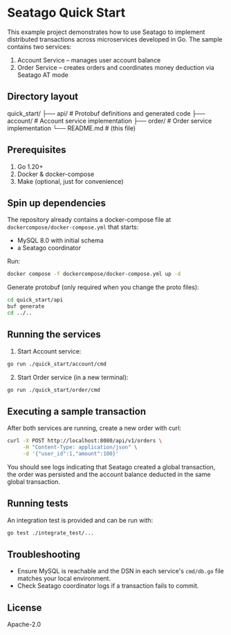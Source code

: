 # Seatago Quick Start

This example project demonstrates how to use Seatago to implement distributed transactions across microservices developed in Go. The sample contains two services:

1. Account Service – manages user account balance
2. Order  Service – creates orders and coordinates money deduction via Seatago AT mode

Directory layout
----------------
quick_start/
├── api/          # Protobuf definitions and generated code
├── account/      # Account service implementation
├── order/        # Order service implementation
└── README.md     # (this file)

Prerequisites
-------------
1. Go 1.20+
2. Docker & docker-compose
3. Make (optional, just for convenience)

Spin up dependencies
--------------------
The repository already contains a docker-compose file at `dockercompose/docker-compose.yml` that starts:
* MySQL 8.0 with initial schema
* a Seatago coordinator

Run:

```bash
docker compose -f dockercompose/docker-compose.yml up -d
```

Generate protobuf (only required when you change the proto files):

```bash
cd quick_start/api
buf generate
cd ../..
```

Running the services
--------------------

1. Start Account service:

```bash
go run ./quick_start/account/cmd
```

2. Start Order service (in a new terminal):

```bash
go run ./quick_start/order/cmd
```

Executing a sample transaction
------------------------------
After both services are running, create a new order with curl:

```bash
curl -X POST http://localhost:8080/api/v1/orders \
     -H "Content-Type: application/json" \
     -d '{"user_id":1,"amount":100}'
```

You should see logs indicating that Seatago created a global transaction, the order was persisted and the account balance deducted in the same global transaction.

Running tests
-------------
An integration test is provided and can be run with:

```bash
go test ./integrate_test/...
```

Troubleshooting
---------------
* Ensure MySQL is reachable and the DSN in each service's `cmd/db.go` file matches your local environment.
* Check Seatago coordinator logs if a transaction fails to commit.

License
-------
Apache-2.0

